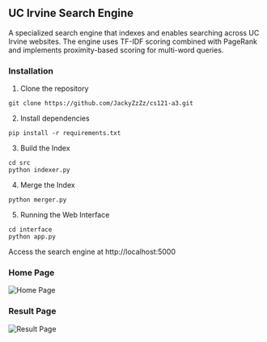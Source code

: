 ## UC Irvine Search Engine

A specialized search engine that indexes and enables searching across UC Irvine websites. The engine uses TF-IDF scoring combined with PageRank and implements proximity-based scoring for multi-word queries.

### Installation

1. Clone the repository

  ```
  git clone https://github.com/JackyZzZz/cs121-a3.git
  ```

2. Install dependencies
  ```
  pip install -r requirements.txt
  ```

3. Build the Index

  ```
  cd src
  python indexer.py
  ```

4. Merge the Index

  ```
  python merger.py
  ```

5. Running the Web Interface

  ```
  cd interface
  python app.py
  ```

Access the search engine at http://localhost:5000

### Home Page
![Home Page](https://github.com/JackyZzZz/cs121-a3/blob/main/assets/home.png)

### Result Page
![Result Page](https://github.com/JackyZzZz/cs121-a3/blob/main/assets/results.png)
